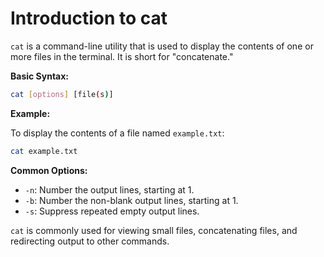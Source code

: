 # Introduction to cat

`cat` is a command-line utility that is used to display the contents of one or more files in the terminal. It is short for "concatenate."

**Basic Syntax:**

```bash
cat [options] [file(s)]
```

**Example:**

To display the contents of a file named `example.txt`:

```bash
cat example.txt
```

**Common Options:**

*   `-n`: Number the output lines, starting at 1.
*   `-b`: Number the non-blank output lines, starting at 1.
*   `-s`: Suppress repeated empty output lines.

`cat` is commonly used for viewing small files, concatenating files, and redirecting output to other commands.
